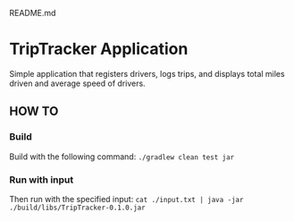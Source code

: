 README.md
# TripTracker Application
Simple application that registers drivers, logs trips, and displays total miles driven and average speed of drivers.

## HOW TO
### Build
Build with the following command: `./gradlew clean test jar`

### Run with input
Then run with the specified input: `cat ./input.txt | java -jar ./build/libs/TripTracker-0.1.0.jar`